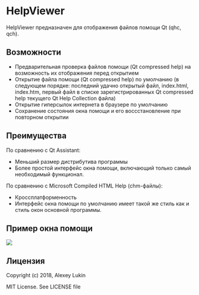 # HelpViewer
HelpViewer предназначен для отображения файлов помощи Qt (qhc, qch).

## Возможности
+ Предварительная проверка файлов помощи (Qt compressed help) на возможность их отображения перед открытием
+ Открытие файла помощи (Qt compressed help) по умолчанию (в следующем порядке: последний удачно открытый файл, index.html, index.htm, первый файл в списке зарегистрированных Qt compressed help текущего Qt Help Collection файла)
+ Открытие гиперсылок интернета в браузере по умолчанию
+ Сохранение состояния окна помощи и его воссстановление при повторном открытии
## Преимущества
По сравнению с Qt Assistant:
+ Меньший размер дистрибутива программы
+ Более простой интерфейс окна помощи, включающий только самый необходимый функционал.

По сравнению с Microsoft Compiled HTML Help (chm-файлы):
+ Кроссплатформенность
+ Интерфейс окна помощи по умолчанию имеет такой же стиль как и стиль окон основной программы.

## Пример окна помощи
![](file:///HelpViewer.png)
## Лицензия
Copyright (c) 2018, Alexey Lukin  

MIT License. See LICENSE file